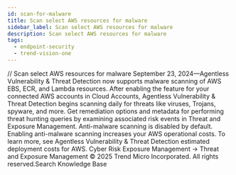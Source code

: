 ```yaml
---
id: scan-for-malware
title: Scan select AWS resources for malware
sidebar_label: Scan select AWS resources for malware
description: Scan select AWS resources for malware
tags:
  - endpoint-security
  - trend-vision-one
---
```


/*<![CDATA[*/ $('#title').html($('meta[name=map-description]').attr('content')); /*]]>*/ Scan select AWS resources for malware September 23, 2024—Agentless Vulnerability & Threat Detection now supports malware scanning of AWS EBS, ECR, and Lambda resources. After enabling the feature for your connected AWS accounts in Cloud Accounts, Agentless Vulnerability & Threat Detection begins scanning daily for threats like viruses, Trojans, spyware, and more. Get remediation options and metadata for performing threat hunting queries by examining associated risk events in Threat and Exposure Management. Anti-malware scanning is disabled by default. Enabling anti-malware scanning increases your AWS operational costs. To learn more, see Agentless Vulnerability & Threat Detection estimated deployment costs for AWS. Cyber Risk Exposure Management → Threat and Exposure Management © 2025 Trend Micro Incorporated. All rights reserved.Search Knowledge Base